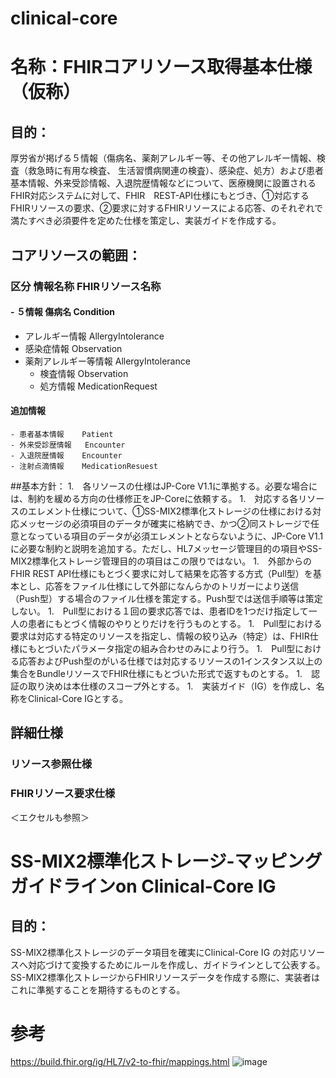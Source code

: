 # clinical-core
# 名称：FHIRコアリソース取得基本仕様（仮称）
## 目的：
厚労省が掲げる５情報（傷病名、薬剤アレルギー等、その他アレルギー情報、検査（救急時に有用な検査、 生活習慣病関連の検査）、感染症、処方）および患者基本情報、外来受診情報、入退院歴情報などについて、医療機関に設置されるFHIR対応システムに対して、FHIR　REST-API仕様にもとづき、①対応するFHIRリソースの要求、②要求に対するFHIRリソースによる応答、のそれぞれで満たすべき必須要件を定めた仕様を策定し、実装ガイドを作成する。
 
## コアリソースの範囲：
### 区分	情報名称	FHIRリソース名称
#### - ５情報	傷病名	Condition
  - アレルギー情報	AllergyIntolerance
  - 感染症情報	Observation
  - 薬剤アレルギー等情報	AllergyIntolerance
	- 検査情報	Observation
	- 処方情報	MedicationRequest

#### 追加情報
	- 患者基本情報	Patient
	- 外来受診歴情報	Encounter
	- 入退院歴情報	Encounter
	- 注射点滴情報	MedicationResuest

##基本方針：
1.　各リソースの仕様はJP-Core V1.1に準拠する。必要な場合には、制約を緩める方向の仕様修正をJP-Coreに依頼する。
1.　対応する各リソースのエレメント仕様について、①SS-MIX2標準化ストレージの仕様における対応メッセージの必須項目のデータが確実に格納でき、かつ②同ストレージで任意となっている項目のデータが必須エレメントとならないように、JP-Core V1.1に必要な制約と説明を追加する。ただし、HL7メッセージ管理目的の項目やSS-MIX2標準化ストレージ管理目的の項目はこの限りではない。
1.　外部からのFHIR REST API仕様にもとづく要求に対して結果を応答する方式（Pull型）を基本とし、応答をファイル仕様にして外部になんらかのトリガーにより送信（Push型）する場合のファイル仕様を策定する。Push型では送信手順等は策定しない。
1.　Pull型における１回の要求応答では、患者IDを1つだけ指定して一人の患者にもとづく情報のやりとりだけを行うものとする。
1.　Pull型における要求は対応する特定のリソースを指定し、情報の絞り込み（特定）は、FHIR仕様にもとづいたパラメータ指定の組み合わせのみにより行う。
1.　Pull型における応答およびPush型のがいる仕様では対応するリソースの1インスタンス以上の集合をBundleリソースでFHIR仕様にもとづいた形式で返すものとする。
1.　認証の取り決めは本仕様のスコープ外とする。
1.　実装ガイド（IG）を作成し、名称をClinical-Core IGとする。

## 詳細仕様
### リソース参照仕様

### FHIRリソース要求仕様
＜エクセルも参照＞

# SS-MIX2標準化ストレージ-マッピングガイドラインon Clinical-Core IG 
## 目的：
SS-MIX2標準化ストレージのデータ項目を確実にClinical-Core IG の対応リソースへ対応づけて変換するためにルールを作成し、ガイドラインとして公表する。
SS-MIX2標準化ストレージからFHIRリソースデータを作成する際に、実装者はこれに準拠することを期待するものとする。

# 参考
https://build.fhir.org/ig/HL7/v2-to-fhir/mappings.html
![image](https://user-images.githubusercontent.com/57020949/207955925-7ccbeb8b-5514-456a-a757-03ff5df12aac.png)
